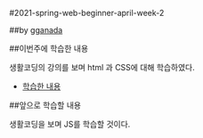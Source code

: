 #2021-spring-web-beginner-april-week-2

##by [gganada](https://github.com/gganada)

##이번주에 학습한 내용
 
생활코딩의 강의를 보며 html 과 CSS에 대해 학습하였다.

 - [학습한 내용](https://gganada.github.io/JH_WebStudy/)

##앞으로 학습할 내용

 생활코딩을 보며 JS를 학습할 것이다.
